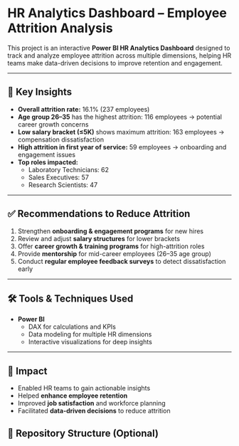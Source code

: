 
# HR Analytics Dashboard – Employee Attrition Analysis

This project is an interactive **Power BI HR Analytics Dashboard** designed to track and analyze employee attrition across multiple dimensions, helping HR teams make data-driven decisions to improve retention and engagement.

---

## 🔎 Key Insights

- **Overall attrition rate:** 16.1% (237 employees)  
- **Age group 26–35** has the highest attrition: 116 employees → potential career growth concerns  
- **Low salary bracket (≤5K)** shows maximum attrition: 163 employees → compensation dissatisfaction  
- **High attrition in first year of service:** 59 employees → onboarding and engagement issues  
- **Top roles impacted:**  
  - Laboratory Technicians: 62  
  - Sales Executives: 57  
  - Research Scientists: 47  

---

## ✅ Recommendations to Reduce Attrition

1. Strengthen **onboarding & engagement programs** for new hires  
2. Review and adjust **salary structures** for lower brackets  
3. Offer **career growth & training programs** for high-attrition roles  
4. Provide **mentorship** for mid-career employees (26–35 age group)  
5. Conduct **regular employee feedback surveys** to detect dissatisfaction early  

---

## 🛠 Tools & Techniques Used

- **Power BI**  
  - DAX for calculations and KPIs  
  - Data modeling for multiple HR dimensions  
  - Interactive visualizations for deep insights  

---

## 🎯 Impact

- Enabled HR teams to gain actionable insights  
- Helped **enhance employee retention**  
- Improved **job satisfaction** and workforce planning  
- Facilitated **data-driven decisions** to reduce attrition  
## 📂 Repository Structure (Optional)

